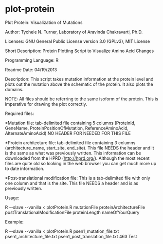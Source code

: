 plot-protein
============

Plot Protein: Visualization of Mutations

Author: Tychele N. Turner, Laboratory of Aravinda Chakravarti, Ph.D.

Licenses: GNU General Public License version 3.0 (GPLv3), MIT License

Short Description: Protein Plotting Script to Visualize Amino Acid Changes

Programming Language: R

Readme Date: 04/19/2013

Description: This script takes mutation information at the protein level and plots out the mutation above the schematic of the protein. It also plots the domains. 

NOTE: All files should be referring to the same isoform of the protein. This is imperative for drawing the plot correctly.

Required files:

*Mutation file: tab-delimited file containing 5 columns (ProteinId, GeneName, ProteinPositionOfMutation, ReferenceAminoAcid, AlternateAminoAcid) NO HEADER FOR NEEDED FOR THIS FILE

*Protein architecture file: tab-delimited file containing 3 columns (architecture_name, start_site, end_site). This file NEEDS the header and it is the same as what was previously written. This information can be downloaded from the HPRD (http://hprd.org/). Although the most recent files are quite old so looking in the web browser you can get much more up to date information.

*Post-translational modification file: This is a tab-delimited file with only one column and that is the site. This file NEEDS a header and is as previously written.


Usage:

R --slave --vanilla < plotProtein.R mutationFile proteinArchitectureFile postTranslationalModificationFile proteinLength nameOfYourQuery

Example:

R --slave --vanilla < plotProtein.R psen1_mutation_file.txt psen1_architecture_file.txt psen1_post_translation_file.txt 463 Test
